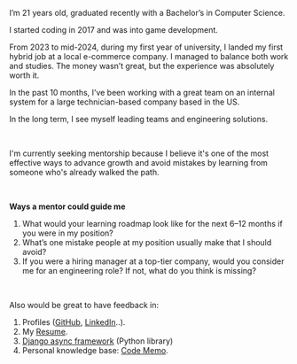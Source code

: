 I’m 21 years old, graduated recently with a Bachelor’s in Computer Science.

I started coding in 2017 and was into game development.

From 2023 to mid-2024, during my first year of university, I landed my first hybrid job at a local e-commerce company. I managed to balance both work and studies. The money wasn’t great, but the experience was absolutely worth it.

In the past 10 months, I’ve been working with a great team on an internal system for a large technician-based company based in the US.

In the long term, I see myself leading teams and engineering solutions.

<br>

I'm currently seeking mentorship because I believe it's one of the most effective ways to advance growth and avoid mistakes by learning from someone who's already walked the path.

<br>

<b>Ways a mentor could guide me</b>

1. What would your learning roadmap look like for the next 6–12 months if you were in my position?
2. What’s one mistake people at my position usually make that I should avoid?
3. If you were a hiring manager at a top-tier company, would you consider me for an engineering role? If not, what do you think is missing?

<br>

Also would be great to have feedback in:

1. Profiles ([GitHub](https://github.com/mouhamaddev/), [LinkedIn](https://www.linkedin.com/in/mouhamaddev/)..).
2. My [Resume](https://mouhamaddev.github.io/mouhamaddev/).
3. [Django async framework](https://github.com/mouhamaddev/django-async-framework) (Python library)
4. Personal knowledge base: [Code Memo](https://mouhamaddev.github.io/Code-Memo/).
